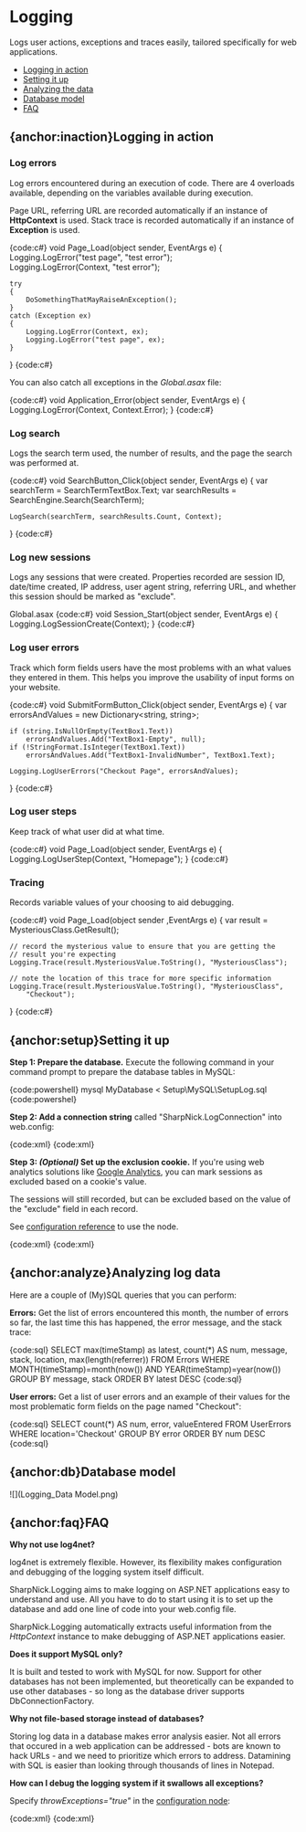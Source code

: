 # Logging

Logs user actions, exceptions and traces easily, tailored specifically for web applications.

* [Logging in action](#inaction)
* [Setting it up](#setup)
* [Analyzing the data](#analyze)
* [Database model](#db)
* [FAQ](#faq)

## {anchor:inaction}Logging in action

### Log errors

Log errors encountered during an execution of code. There are 4 overloads available, depending on the variables available during execution.

Page URL, referring URL are recorded automatically if an instance of **HttpContext** is used. Stack trace is recorded automatically if an instance of **Exception** is used.

{code:c#}
void Page_Load(object sender, EventArgs e)
{
	Logging.LogError("test page", "test error");	
	Logging.LogError(Context, "test error");
	
	try
	{
		DoSomethingThatMayRaiseAnException();
	}
	catch (Exception ex)
	{
		Logging.LogError(Context, ex);
		Logging.LogError("test page", ex);
	}
}
{code:c#}

You can also catch all exceptions in the _Global.asax_ file:

{code:c#}
void Application_Error(object sender, EventArgs e)
{
	Logging.LogError(Context, Context.Error);
}
{code:c#}

### Log search

Logs the search term used, the number of results, and the page the search was performed at.

{code:c#}
void SearchButton_Click(object sender, EventArgs e)
{
	var searchTerm = SearchTermTextBox.Text;
	var searchResults = SearchEngine.Search(SearchTerm);
	
	LogSearch(searchTerm, searchResults.Count, Context);
}
{code:c#}

### Log new sessions

Logs any sessions that were created. Properties recorded are session ID, date/time created, IP address, user agent string, referring URL, and whether this session should be marked as "exclude".

Global.asax
{code:c#}
void Session_Start(object sender, EventArgs e)
{
	Logging.LogSessionCreate(Context);
}
{code:c#}

### Log user errors

Track which form fields users have the most problems with an what values they entered in them. This helps you improve the usability of input forms on your website.

{code:c#}
void SubmitFormButton_Click(object sender, EventArgs e)
{
	var errorsAndValues = new Dictionary<string, string>;
	
	if (string.IsNullOrEmpty(TextBox1.Text))
		errorsAndValues.Add("TextBox1-Empty", null);
	if (!StringFormat.IsInteger(TextBox1.Text))
		errorsAndValues.Add("TextBox1-InvalidNumber", TextBox1.Text);
		
	Logging.LogUserErrors("Checkout Page", errorsAndValues);
}
{code:c#}

### Log user steps

Keep track of what user did at what time.

{code:c#}
void Page_Load(object sender, EventArgs e)
{
	Logging.LogUserStep(Context, "Homepage");
}
{code:c#}

### Tracing

Records variable values of your choosing to aid debugging.

{code:c#}
void Page_Load(object sender ,EventArgs e)
{
	var result = MysteriousClass.GetResult();
	
	// record the mysterious value to ensure that you are getting the
	// result you're expecting
	Logging.Trace(result.MysteriousValue.ToString(), "MysteriousClass");
	
	// note the location of this trace for more specific information
	Logging.Trace(result.MysteriousValue.ToString(), "MysteriousClass",
		"Checkout");
}
{code:c#}

## {anchor:setup}Setting it up

**Step 1: Prepare the database.** Execute the following command in your command prompt to prepare the database tables in MySQL:

{code:powershell}
mysql MyDatabase < Setup\MySQL\SetupLog.sql
{code:powershel}

**Step 2: Add a connection string**  called "SharpNick.LogConnection" into web.config:

{code:xml}
<configuration>
	<connectionStrings>
		<add name="SharpNick.LogConnection"
			connectionString="Database=DatabaseName;DataSource=ServerIP"
			providerName="MySql.Data.MySqlClient" />
	</connectionStrings>
</configuration>
{code:xml}

**Step 3: _(Optional)_ Set up the exclusion cookie.** If you're using web analytics solutions like [Google Analytics](http://www.google.com/support/analytics/bin/answer.py?hl=en&answer=55481), you can mark sessions as excluded based on a cookie's value.

The sessions will still recorded, but can be excluded based on the value of the "exclude" field in each record.

See [configuration reference](SharpNickConfiguration) to use the <sharpNick> node.

{code:xml}
<sharpNick>
	<logging>
		<excludeCookie name="__utmv" value="exclude" />
	</logging>
</sharpNick>
{code:xml}

## {anchor:analyze}Analyzing log data

Here are a couple of (My)SQL queries that you can perform:

**Errors:** Get the list of errors encountered this month, the number of errors so far, the last time this has happened, the error message, and the stack trace:

{code:sql}
SELECT max(timeStamp) as latest, count(*) AS num, message,
	stack, location, max(length(referrer))
FROM Errors
WHERE MONTH(timeStamp)=month(now()) AND YEAR(timeStamp)=year(now())
GROUP BY message, stack
ORDER BY latest DESC
{code:sql}

**User errors:** Get a list of user errors and an example of their values for the most problematic form fields on the page named "Checkout":

{code:sql}
SELECT count(*) AS num, error, valueEntered
FROM UserErrors
WHERE location='Checkout'
GROUP BY error
ORDER BY num DESC
{code:sql}

## {anchor:db}Database model

![](Logging_Data Model.png)

## {anchor:faq}FAQ

**Why not use log4net?**

log4net is extremely flexible. However, its flexibility makes configuration and debugging of the logging system itself difficult.

SharpNick.Logging aims to make logging on ASP.NET applications easy to understand and use. All you have to do to start using it is to set up the database and add one line of code into your web.config file.

SharpNick.Logging automatically extracts useful information from the _HttpContext_ instance to make debugging of ASP.NET applications easier.

**Does it support MySQL only?**

It is built and tested to work with MySQL for now. Support for other databases has not been implemented, but theoretically can be expanded to use other databases - so long as the database driver supports DbConnectionFactory.

**Why not file-based storage instead of databases?**

Storing log data in a database makes error analysis easier. Not all errors that occured in a web application can be addressed - bots are known to hack URLs - and we need to prioritize which errors to address. Datamining with SQL is easier than looking through thousands of lines in Notepad.

**How can I debug the logging system if it swallows all exceptions?**

Specify _throwExceptions="true"_ in the <sharpNick> [configuration node](SharpNickConfiguration):

{code:xml}
<sharpNick>
	<logging throwExceptions="true" />
</sharpNick>
{code:xml}